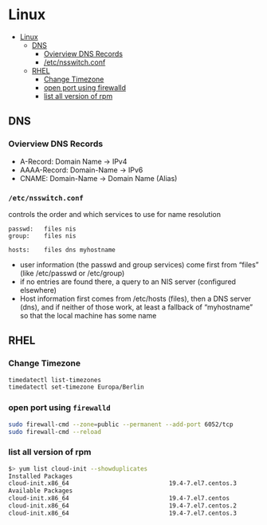 # Linux
<!--ts-->
   * [Linux](#linux)
      * [DNS](#dns)
         * [Ovierview DNS Records](#ovierview-dns-records)
         * [/etc/nsswitch.conf](#etcnsswitchconf)
      * [RHEL](#rhel)
         * [Change Timezone](#change-timezone)
         * [open port using firewalld](#open-port-using-firewalld)
         * [list all version of rpm](#list-all-version-of-rpm)

<!-- Added by: morelly_t1, at: Wed 06 Jan 2021 04:07:50 PM CET -->

<!--te-->

## DNS
### Ovierview DNS Records 
* A-Record: Domain Name -> IPv4
* AAAA-Record: Domain-Name -> IPv6
* CNAME: Domain-Name -> Domain Name (Alias)

### `/etc/nsswitch.conf`
controls the order and which services to use for name resolution
```
passwd:   files nis
group:    files nis

hosts:    files dns myhostname
```

* user information (the passwd and group services) come first from “files” (like /etc/passwd or /etc/group)
* if no entries are found there, a query to an NIS server (configured elsewhere) 
* Host information first comes from /etc/hosts (files), then a DNS server (dns), and if neither of those work, at least a fallback of “myhostname” so that the local machine has some name


## RHEL
### Change Timezone
```bash
timedatectl list-timezones
timedatectl set-timezone Europa/Berlin
```

### open port using `firewalld`
```bash
sudo firewall-cmd --zone=public --permanent --add-port 6052/tcp
sudo firewall-cmd --reload
```

### list all version of rpm
```bash
$> yum list cloud-init --showduplicates
Installed Packages
cloud-init.x86_64                            19.4-7.el7.centos.3                            @updates
Available Packages
cloud-init.x86_64                            19.4-7.el7.centos                              base
cloud-init.x86_64                            19.4-7.el7.centos.2                            updates
cloud-init.x86_64                            19.4-7.el7.centos.3                            update
```
